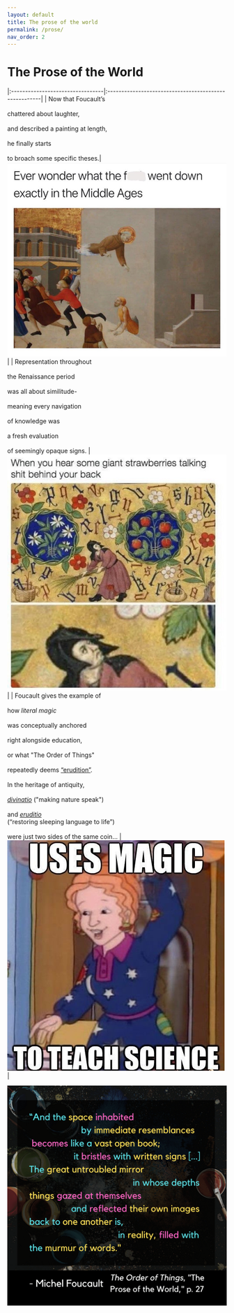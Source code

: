 ```yaml
---
layout: default
title: The prose of the world
permalink: /prose/
nav_order: 2
---
```

# The Prose of the World

|:---------------------------------|:------------------------------------------------------|
| Now that Foucault’s <br> <br> chattered about laughter, <br> <br> and described a painting at length, <br> <br> he finally starts <br> <br> to broach some specific theses.|  ![what really went down](../memes/middleageswtf.jpg) |
| Representation throughout  <br> <br> the Renaissance period <br> <br> was all about similitude-  <br> <br> meaning every navigation <br> <br> of knowledge was <br> <br> a fresh evaluation <br> <br> of seemingly opaque signs. | ![this could have happened back then](../memes/oldschoolmeme.jpg) |
| Foucault gives the example of <br> <br> how *literal magic* <br> <br> was conceptually anchored  <br> <br> right alongside education, <br> <br> or what "The Order of Things"  <br> <br> repeatedly deems [“erudition”](https://en.wikipedia.org/wiki/Erudition). <br> <br> In the heritage of antiquity, <br> <br> [*divinatio*](https://en.wiktionary.org/wiki/divinatio) ("making nature speak") <br> <br> and [*eruditio*](https://en.wiktionary.org/wiki/eruditio) <br> (“restoring sleeping language to life”) <br> <br> were just two sides of the same coin... | ![science and magic](../memes/missfrizzle.jpg) |

![The prose of the world](../graphics/toot_prose_graphic.png)
